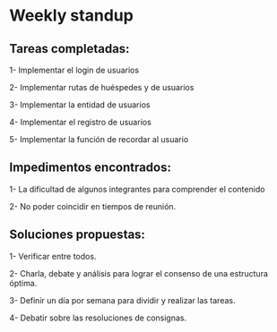 # Weekly standup

## Tareas completadas:

1- Implementar el login de usuarios

2- Implementar rutas de huéspedes y de usuarios

3- Implementar la entidad de usuarios

4- Implementar el registro de usuarios

5- Implementar la función de recordar al usuario

## Impedimentos encontrados:

1- La dificultad de algunos integrantes para comprender el contenido

2- No poder coincidir en tiempos de reunión.

## Soluciones propuestas:

1- Verificar entre todos. 

2- Charla, debate y análisis para lograr el consenso de una estructura óptima.

3- Definir un día por semana para dividir y realizar las tareas.

4- Debatir sobre las resoluciones de consignas.